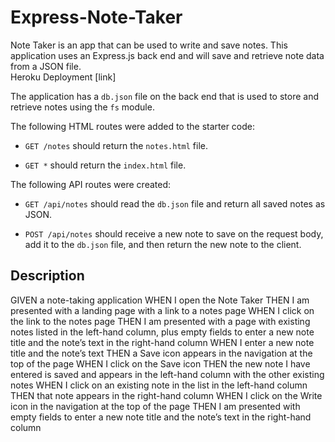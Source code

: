 # Express-Note-Taker
Note Taker is an app that can be used to write and save notes.  This application uses an Express.js back end and will save and retrieve note data from a JSON file.  
Heroku Deployment [link]

The application has a `db.json` file on the back end that is used to store and retrieve notes using the `fs` module.

The following HTML routes were added to the starter code:

* `GET /notes` should return the `notes.html` file.

* `GET *` should return the `index.html` file.

The following API routes were created:

* `GET /api/notes` should read the `db.json` file and return all saved notes as JSON.

* `POST /api/notes` should receive a new note to save on the request body, add it to the `db.json` file, and then return the new note to the client.

## Description
GIVEN a note-taking application
WHEN I open the Note Taker
THEN I am presented with a landing page with a link to a notes page
WHEN I click on the link to the notes page
THEN I am presented with a page with existing notes listed in the left-hand column, plus empty fields to enter a new note title and the note’s text in the right-hand column
WHEN I enter a new note title and the note’s text
THEN a Save icon appears in the navigation at the top of the page
WHEN I click on the Save icon
THEN the new note I have entered is saved and appears in the left-hand column with the other existing notes
WHEN I click on an existing note in the list in the left-hand column
THEN that note appears in the right-hand column
WHEN I click on the Write icon in the navigation at the top of the page
THEN I am presented with empty fields to enter a new note title and the note’s text in the right-hand column



